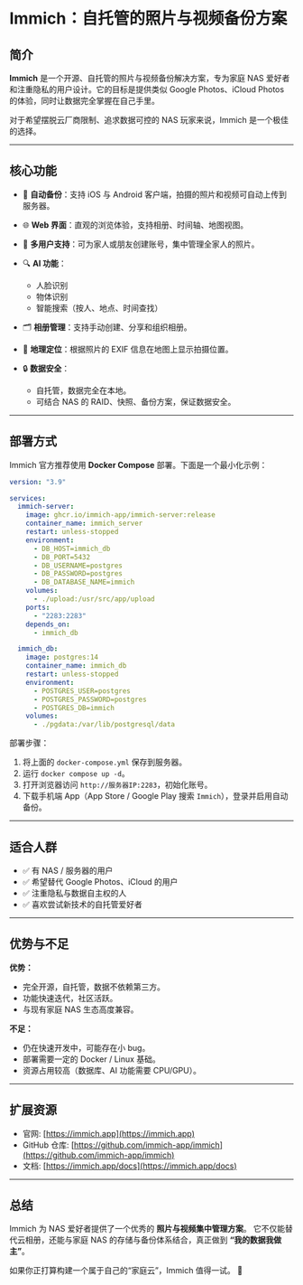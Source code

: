 # Immich：自托管的照片与视频备份方案

## 简介

**Immich** 是一个开源、自托管的照片与视频备份解决方案，专为家庭 NAS 爱好者和注重隐私的用户设计。它的目标是提供类似 Google Photos、iCloud Photos 的体验，同时让数据完全掌握在自己手里。

对于希望摆脱云厂商限制、追求数据可控的 NAS 玩家来说，Immich 是一个极佳的选择。

---

## 核心功能

* 📱 **自动备份**：支持 iOS 与 Android 客户端，拍摄的照片和视频可自动上传到服务器。
* 🌐 **Web 界面**：直观的浏览体验，支持相册、时间轴、地图视图。
* 👥 **多用户支持**：可为家人或朋友创建账号，集中管理全家人的照片。
* 🔍 **AI 功能**：

  * 人脸识别
  * 物体识别
  * 智能搜索（按人、地点、时间查找）
* 🗂️ **相册管理**：支持手动创建、分享和组织相册。
* 📍 **地理定位**：根据照片的 EXIF 信息在地图上显示拍摄位置。
* 🔒 **数据安全**：

  * 自托管，数据完全在本地。
  * 可结合 NAS 的 RAID、快照、备份方案，保证数据安全。

---

## 部署方式

Immich 官方推荐使用 **Docker Compose** 部署。下面是一个最小化示例：

```yaml
version: "3.9"

services:
  immich-server:
    image: ghcr.io/immich-app/immich-server:release
    container_name: immich_server
    restart: unless-stopped
    environment:
      - DB_HOST=immich_db
      - DB_PORT=5432
      - DB_USERNAME=postgres
      - DB_PASSWORD=postgres
      - DB_DATABASE_NAME=immich
    volumes:
      - ./upload:/usr/src/app/upload
    ports:
      - "2283:2283"
    depends_on:
      - immich_db

  immich_db:
    image: postgres:14
    container_name: immich_db
    restart: unless-stopped
    environment:
      - POSTGRES_USER=postgres
      - POSTGRES_PASSWORD=postgres
      - POSTGRES_DB=immich
    volumes:
      - ./pgdata:/var/lib/postgresql/data
```

部署步骤：

1. 将上面的 `docker-compose.yml` 保存到服务器。
2. 运行 `docker compose up -d`。
3. 打开浏览器访问 `http://服务器IP:2283`，初始化账号。
4. 下载手机端 App（App Store / Google Play 搜索 `Immich`），登录并启用自动备份。

---

## 适合人群

* ✅ 有 NAS / 服务器的用户
* ✅ 希望替代 Google Photos、iCloud 的用户
* ✅ 注重隐私与数据自主权的人
* ✅ 喜欢尝试新技术的自托管爱好者

---

## 优势与不足

**优势：**

* 完全开源，自托管，数据不依赖第三方。
* 功能快速迭代，社区活跃。
* 与现有家庭 NAS 生态高度兼容。

**不足：**

* 仍在快速开发中，可能存在小 bug。
* 部署需要一定的 Docker / Linux 基础。
* 资源占用较高（数据库、AI 功能需要 CPU/GPU）。

---


## 扩展资源

- 官网: [https://immich.app](https://immich.app)
- GitHub 仓库: [https://github.com/immich-app/immich](https://github.com/immich-app/immich)
- 文档: [https://immich.app/docs](https://immich.app/docs)

---

## 总结

Immich 为 NAS 爱好者提供了一个优秀的 **照片与视频集中管理方案**。
它不仅能替代云相册，还能与家庭 NAS 的存储与备份体系结合，真正做到 **“我的数据我做主”**。

如果你正打算构建一个属于自己的“家庭云”，Immich 值得一试。 🚀
